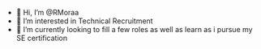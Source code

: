 - 👋 Hi, I’m @RMoraa
- 👀 I’m interested in Technical Recruitment
- 🌱 I’m currently looking to fill a few roles as well as learn as i pursue my SE certification 

<!---
RMoraa/RMoraa is a ✨ special ✨ repository because its `README.md` (this file) appears on your GitHub profile.
You can click the Preview link to take a look at your changes.
--->
